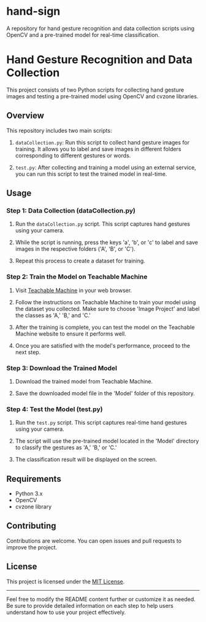 # hand-sign
A repository for hand gesture recognition and data collection scripts using OpenCV and a pre-trained model for real-time classification.
# Hand Gesture Recognition and Data Collection

This project consists of two Python scripts for collecting hand gesture images and testing a pre-trained model using OpenCV and cvzone libraries.

## Overview

This repository includes two main scripts:

1. `dataCollection.py`: Run this script to collect hand gesture images for training. It allows you to label and save images in different folders corresponding to different gestures or words.

2. `test.py`: After collecting and training a model using an external service, you can run this script to test the trained model in real-time.

## Usage

### Step 1: Data Collection (dataCollection.py)

1. Run the `dataCollection.py` script. This script captures hand gestures using your camera.

2. While the script is running, press the keys 'a', 'b', or 'c' to label and save images in the respective folders ('A', 'B', or 'C').

3. Repeat this process to create a dataset for training.

### Step 2: Train the Model on Teachable Machine

1. Visit [Teachable Machine](https://teachablemachine.withgoogle.com/train) in your web browser.

2. Follow the instructions on Teachable Machine to train your model using the dataset you collected. Make sure to choose 'Image Project' and label the classes as 'A,' 'B,' and 'C.'

3. After the training is complete, you can test the model on the Teachable Machine website to ensure it performs well.

4. Once you are satisfied with the model's performance, proceed to the next step.

### Step 3: Download the Trained Model

1. Download the trained model from Teachable Machine.

2. Save the downloaded model file in the 'Model' folder of this repository.

### Step 4: Test the Model (test.py)

1. Run the `test.py` script. This script captures real-time hand gestures using your camera.

2. The script will use the pre-trained model located in the 'Model' directory to classify the gestures as 'A,' 'B,' or 'C.'

3. The classification result will be displayed on the screen.

## Requirements

- Python 3.x
- OpenCV
- cvzone library

## Contributing

Contributions are welcome. You can open issues and pull requests to improve the project.

## License

This project is licensed under the [MIT License](LICENSE).

---

Feel free to modify the README content further or customize it as needed. Be sure to provide detailed information on each step to help users understand how to use your project effectively.
